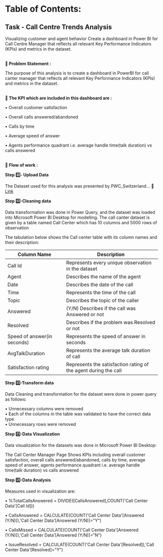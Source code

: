 # **Table of Contents:**


## Task - Call Centre Trends Analysis
Visualizing customer and agent behavior Create a dashboard in Power BI for Call Centre Manager that reflects all relevant Key Performance Indicators (KPIs) and metrics in the dataset.<br><br>

**:red_circle:<b> Problem Statement : </b>**

The purpose of this analysis is to create a dashboard in PowerBI for call canter manager that reflects all relevant Key Performance Indicators (KPIs) and metrics in the dataset.<br><br>

**:red_circle: <b>The KPI which are included in this dashboard are </b> :**

• Overall customer satisfaction

• Overall calls answered/abandoned

• Calls by time

• Average speed of answer

• Agents performance quadrant i.e. average handle time(talk duration) vs calls answered <br><br>

**:red_circle:<b> Flow of work : </b>**

**Step :one:- Upload Data**

The Dataset used for this analysis was presented by PWC_Switzerland... :link:[ Link ](https://cdn.theforage.com/vinternships/companyassets/4sLyCPgmsy8DA6Dh3/01%20Call-Center-Dataset.xlsx)

**Step :two:-Cleaning data**

Data transformation was done in Power Query, and the dataset was loaded into Microsoft Power BI Desktop for modelling. The call canter dataset is given by a table named Call Center which has 10 columns and 5000 rows of observation

The tabulation below shows the Call center table with its column names and their description:

| Column Name | Description |
|--- | --- |
| Call Id | Represents every unique observation in the dataset |
| Agent | Describes the name of the agent |
| Date | Describes the date of the call |
| Time | Represents the time of the call |
| Topic | Describes the topic of the caller |
| Answered | (Y/N) Describes if the call was Answered or not |
| Resolved | Describes if the problem was Resolved or not |
| Speed of answer(in seconds) |	Represents the speed of answer in seconds|
| AvgTalkDuration	| Represents the average talk duration of call |
| Satisfaction rating |	Represents the satisfaction rating of the agent during the call |<br>

**Step :three:-Transform data**

Data Cleaning and transformation for the dataset were done in power query as follows: 

• Unnecessary columns were removed <br>
• Each of the columns in the table was validated to have the correct data type <br>
• Unnecessary rows were removed <br>

**Step :four:-Data Visualization**

Data visualization for the datasets was done in Microsoft Power BI Desktop: 

The Call Center Manager Page Shows KPIs including overall customer satisfaction, overall calls answered/abandoned, calls by time, average speed of answer, agents performance quadrant i.e. average handle time(talk duration) vs calls answered

**Step :five:-Data Analysis**

Measures used in visualization are:

• %TotalCallsAnswered = DIVIDE([CallsAnswered],COUNT('Call Center Data'[Call Id]))

• CallsAnswered = CALCULATE(COUNT('Call Center Data'[Answered (Y/N)]),'Call Center Data'[Answered (Y/N)]="Y")

• CallsMissed = CALCULATE(COUNT('Call Center Data'[Answered (Y/N)]),'Call Center Data'[Answered (Y/N)]="N")

• IssueResolved = CALCULATE(COUNT('Call Center Data'[Resolved]),'Call Center Data'[Resolved]="Y")

